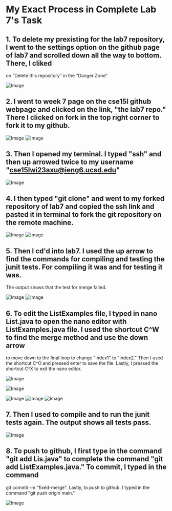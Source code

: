 
# My Exact Process in Complete Lab 7's Task

## 1. To delete my prexisting for the lab7 repository, I went to the settings option on the github page of lab7 and scrolled down all the way to bottom. There, I cliked
on "Delete this repository" in the "Danger Zone"


![Image](L4-step1.png)

## 2. I went to week 7 page on the cse15l github webpage and clicked on the link, "the lab7 repo." There I clicked on fork in the top right corner to fork it to my github.

![Image](L4-step2b.png)
![Image](L4-step2c.png)

## 3. Then I opened my terminal. I typed "ssh" and then up arrowed twice <up><up> to my username "cse15lwi23axu@ieng6.ucsd.edu"

![Image](L4-step3.png)
  
## 4. I then typed "git clone" and went to my forked repository of lab7 and copied the ssh link and pasted it in terminal to fork the git repository on the remote machine.
  
 ![Image](L4-step4.png)
 ![Image](L4-step4b.png)

## 5. Then I cd'd into lab7. I used the up arrow to find the commands for compiling and testing the junit tests. For compiling it was <up><up><up><up><up> and for testing it was<up><up><up><up>.
The output shows that the test for merge failed.
  
   ![Image](L4-step5.png)
   ![Image](L4-step5b.png)



## 6. To edit the ListExamples file, I typed in nano List<tab>.java to open the nano editor with ListExamples.java file. I used the shortcut C^W to find the merge method and use the down arrow
to move down to the final loop to change "index1" to "index2." Then I used the shortcut C^O and pressed enter to save the file. Lastly, I pressed the shortcut
C^X to exit the nano editor.
  
    
   ![Image](L4-step6.png)
  
   ![Image](L4-step6b.png)
  
   ![Image](L4-step6c.png)
  ![Image](L4-step6d.png)
  ![Image](L4-step6e.png)

## 7. Then I used <up><up><up> to compile and <up><up><up> to run the junit tests again. The output shows all tests pass.
  
    
   ![Image](L4-step7.png)

## 8. To push to github, I first type in the command "git add Lis<tab>.java" to complete the command "git add ListExamples.java." To commit, I typed in the command
git commit -m "fixed-merge". Lastly, to push to github, I typed in the command "git push origin main."
  
    
   ![Image](L4-step8.png)
